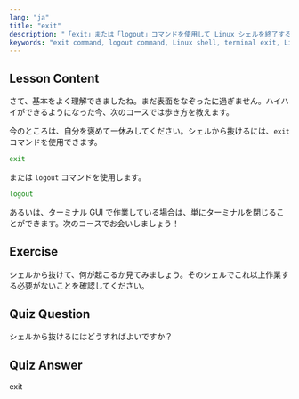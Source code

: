 ```yaml
---
lang: "ja"
title: "exit"
description: "「exit」または「logout」コマンドを使用して Linux シェルを終了する方法を学びます。初心者向けの基本的なシェル操作を理解します。今日から Linux の学習を始めましょう！"
keywords: "exit command, logout command, Linux shell, terminal exit, Linux basics, beginner Linux, Linux tutorial"
---
```


## Lesson Content

さて、基本をよく理解できましたね。まだ表面をなぞったに過ぎません。ハイハイができるようになった今、次のコースでは歩き方を教えます。

今のところは、自分を褒めて一休みしてください。シェルから抜けるには、`exit` コマンドを使用できます。

```bash
exit
```

または `logout` コマンドを使用します。

```bash
logout
```

あるいは、ターミナル GUI で作業している場合は、単にターミナルを閉じることができます。次のコースでお会いしましょう！

## Exercise

シェルから抜けて、何が起こるか見てみましょう。そのシェルでこれ以上作業する必要がないことを確認してください。

## Quiz Question

シェルから抜けるにはどうすればよいですか？

## Quiz Answer

exit
